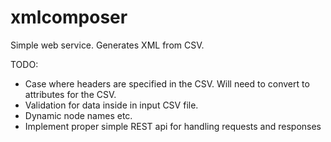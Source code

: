 # xmlcomposer
Simple web service. Generates XML from CSV.

TODO:
- Case where headers are specified in the CSV. Will need to convert to attributes for the CSV.
- Validation for data inside in input CSV file.
- Dynamic node names etc.
- Implement proper simple REST api for handling requests and responses

